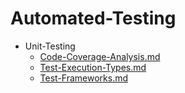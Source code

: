 
# Automated-Testing

- Unit-Testing
  - [Code-Coverage-Analysis.md](./Code-Coverage-Analysis.md)
  - [Test-Execution-Types.md](./Test-Execution-Types.md)
  - [Test-Frameworks.md](./Test-Frameworks.md)
